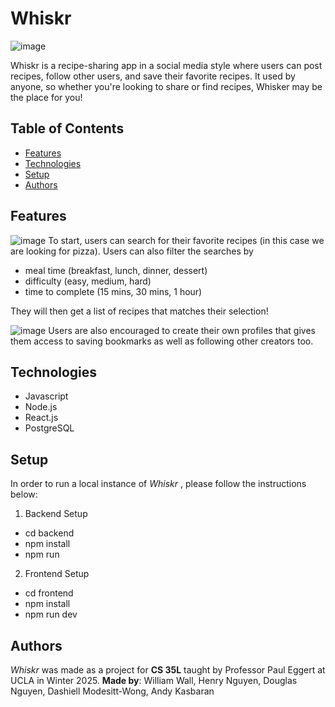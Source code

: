 # Whiskr
![image](https://github.com/user-attachments/assets/5d99487c-4b1c-4d57-b8a7-dc88d19d5163)

Whiskr is a recipe-sharing app in a social media style where users can post recipes, follow other users, and save their favorite recipes. It used by anyone, so whether you're looking to share or find recipes, Whisker may be the place for you!

## Table of Contents
- [Features](https://github.com/williamjwall/Whiskr/#features)
- [Technologies](https://github.com/williamjwall/Whiskr/#technologies)
- [Setup](https://github.com/williamjwall/Whiskr/#setup)
- [Authors](https://github.com/williamjwall/Whiskr/#authors)

## Features

![image](https://github.com/user-attachments/assets/10188fc3-72a6-411d-9d92-021c5fd34f4e)
To start, users can search for their favorite recipes (in this case we are looking for pizza). Users can also filter the searches by 
- meal time (breakfast, lunch, dinner, dessert)
- difficulty (easy, medium, hard)
- time to complete (15 mins, 30 mins, 1 hour)

They will then get a list of recipes that matches their selection!

![image](https://github.com/user-attachments/assets/83844b4a-3ab4-450a-a480-a25f5170d9c9)
Users are also encouraged to create their own profiles that gives them access to saving bookmarks as well as following other creators too.

## Technologies
- Javascript
- Node.js
- React.js
- PostgreSQL

## Setup
In order to run a local instance of _Whiskr_ , please follow the instructions below:

1. Backend Setup
  - cd backend
  - npm install
  - npm run 

2. Frontend Setup
  - cd frontend
  - npm install
  - npm run dev

## Authors
_Whiskr_ was made as a project for **CS 35L** taught by Professor Paul Eggert at UCLA in Winter 2025. **Made by**: William Wall, Henry Nguyen, Douglas Nguyen, Dashiell Modesitt-Wong, Andy Kasbaran
